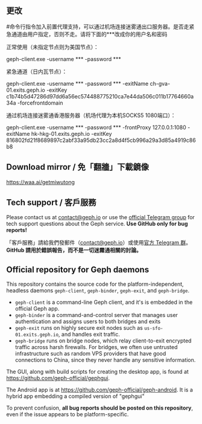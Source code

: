 ## 更改

#命令行指令加入前置代理支持，可以通过机场连接迷雾通出口服务器。是否走紧急通道由用户指定，否则不走。请将下面的***改成你的用户名和密码

正常使用（未指定节点则为美国节点）：

geph-client.exe -username *** -password ***



紧急通道（日内瓦节点）：

geph-client.exe -username *** -password *** -exitName ch-gva-01.exits.geph.io -exitKey c1b74b5d47286d97dd6a56ec574488775210ca7e44da506c011b17764660a34a -forcefrontdomain

通过机场连接迷雾通香港服务器（机场代理为本机SOCKS5 1080端口）：

geph-client.exe -username *** -password *** -frontProxy 127.0.0.1:1080 -exitName hk-hkg-01.exits.geph.io -exitKey 816802fd21f8689897c2abf33a95db23cc2a8d4f5cb996a29a3d85a4919c86b8




## Download mirror / 免「翻牆」下載鏡像

https://waa.ai/getmiwutong

## Tech support / 客戶服務

Please contact us at contact@geph.io or use the [official Telegram group](https://t.me/joinchat/Pc6C1hMBREf-8_TZM5z6_g) for tech support questions about the Geph service. **Use GitHub only for bug reports!**

「客戶服務」請給我們發郵件（contact@geph.io）或使用[官方 Telegram 群](https://t.me/joinchat/Pc6C1hMBREf-8_TZM5z6_g)。 **GitHub 請用於錯誤報告，而不是一切迷霧通相關的討論。**

## Official repository for Geph daemons

This repository contains the source code for the platform-independent, headless daemons `geph-client`, `geph-binder`, `geph-exit`, and `geph-bridge`.

- `geph-client` is a command-line Geph client, and it's is embedded in the official Geph app.
- `geph-binder` is a command-and-control server that manages user authentication and assigns users to both bridges and exits
- `geph-exit` runs on highly secure exit nodes such as `us-sfo-01.exits.geph.io`, and handles exit traffic.
- `geph-bridge` runs on bridge nodes, which relay client-to-exit encrypted traffic across harsh firewalls. For bridges, we often use untrusted infrastructure such as random VPS providers that have good connections to China, since they never handle any sensitive information.

The GUI, along with build scripts for creating the desktop app, is found at https://github.com/geph-official/gephgui.

The Android app is at https://github.com/geph-official/geph-android. It is a hybrid app embedding a compiled version of "gephgui"

To prevent confusion, **all bug reports should be posted on this repository**, even if the issue appears to be platform-specific.

